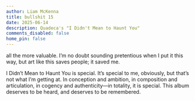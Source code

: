 ```yaml
---
author: Liam McKenna
title: bullshit 15
date: 2025-06-14
description: Quadeca's "I Didn't Mean to Haunt You"
comments_disabled: false
home_pin: false
---
```

all the more valuable. I’m no doubt sounding pretentious when I put it this way, but art like this saves people; it saved me.

I Didn’t Mean to Haunt You is special. It’s special to me, obviously, but that’s not what I’m getting at. In conception and ambition, in composition and articulation, in cogency and authenticity—in totality, it is special. This album deserves to be heard, and deserves to be remembered.
